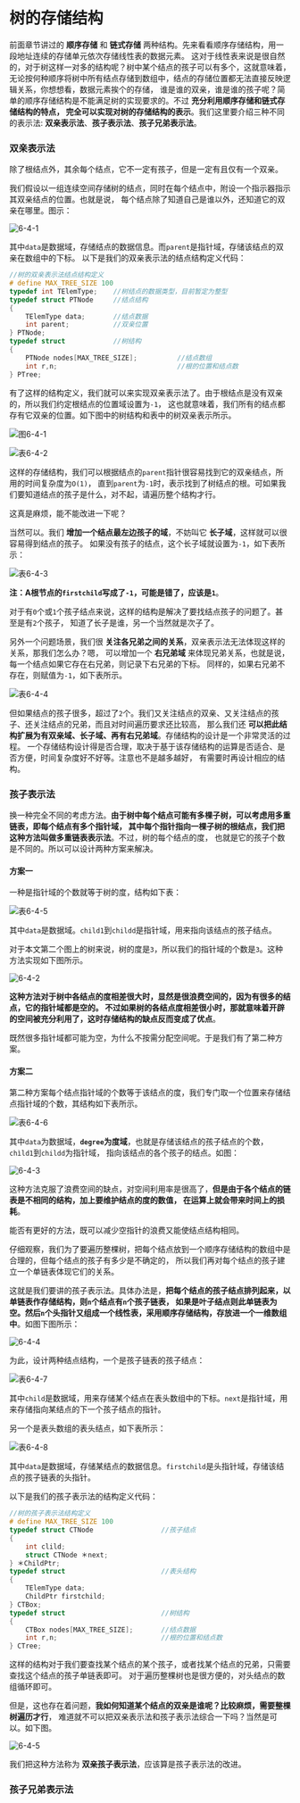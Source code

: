 树的存储结构
============================================================
前面章节讲过的 **顺序存储** 和 **链式存储** 两种结构。先来看看顺序存储结构，用一段地址连续的存储单元依次存储线性表的数据元素。
这对于线性表来说是很自然的，对于树这样一对多的结构呢？树中某个结点的孩子可以有多个，这就意味着，
无论按何种顺序将树中所有结点存储到数组中，结点的存储位置都无法直接反映逻辑关系，你想想看，数据元素挨个的存储，
谁是谁的双亲，谁是谁的孩子呢？简单的顺序存储结构是不能满足树的实现要求的。不过 **充分利用顺序存储和链式存储结构的特点，
完全可以实现对树的存储结构的表示**。我们这里要介绍三种不同的表示法: **双亲表示法**、**孩子表示法**、**孩子兄弟表示法**。

### 双亲表示法
除了根结点外，其余每个结点，它不一定有孩子，但是一定有且仅有一个双亲。

我们假设以一组连续空间存储树的结点，同时在每个结点中，附设一个指示器指示其双亲结点的位置。也就是说，
每个结点除了知道自己是谁以外，还知道它的双亲在哪里。图示：

![6-4-1](../img/6-4-1.png)

其中`data`是数据域，存储结点的数据信息。而`parent`是指针域，存储该结点的双亲在数组中的下标。
以下是我们的双亲表示法的结点结构定义代码：
```c
//树的双亲表示法结点结构定义
# define MAX_TREE_SIZE 100
typedef int TElemType;    //树结点的数据类型，目前暂定为整型
typedef struct PTNode     //结点结构
{
    TElemType data;       //结点数据
    int parent;           //双亲位置
} PTNode;
typedef struct            //树结构
{
    PTNode nodes[MAX_TREE_SIZE];          //结点数组
    int r,n;                              //根的位置和结点数
} PTree;
```
有了这样的结构定义，我们就可以来实现双亲表示法了。由于根结点是没有双亲的，所以我们约定根结点的位置域设置为`-1`，
这也就意味着，我们所有的结点都存有它双亲的位置。如下图中的树结构和表中的树双亲表示所示。

![图6-4-1](../img/图6-4-1.png)

![表6-4-2](../img/表6-4-2.png)

这样的存储结构，我们可以根据结点的`parent`指针很容易找到它的双亲结点，所用的时间复杂度为`O(1)`，
直到`parent`为`-1`时，表示找到了树结点的根。可如果我们要知道结点的孩子是什么，对不起，请遍历整个结构才行。

这真是麻烦，能不能改进一下呢？

当然可以。我们 **增加一个结点最左边孩子的域**，不妨叫它 **长子域**，这样就可以很容易得到结点的孩子。
如果没有孩子的结点，这个长子域就设置为`-1`，如下表所示：

![表6-4-3](../img/表6-4-3.png)

**注：A根节点的`firstchild`写成了`-1`，可能是错了，应该是`1`**。

对于有`0`个或`1`个孩子结点来说，这样的结构是解决了要找结点孩子的问题了。甚至是有`2`个孩子，
知道了长子是谁，另一个当然就是次子了。

另外一个问题场景，我们很 **关注各兄弟之间的关系**，双亲表示法无法体现这样的关系，那我们怎么办？嗯，
可以增加一个 **右兄弟域** 来体现兄弟关系，也就是说，每一个结点如果它存在右兄弟，则记录下右兄弟的下标。
同样的，如果右兄弟不存在，则赋值为`-1`，如下表所示。

![表6-4-4](../img/表6-4-4.png)

但如果结点的孩子很多，超过了`2`个。我们又关注结点的双亲、又关注结点的孩子、还关注结点的兄弟，而且对时间遍历要求还比较高，
那么我们还 **可以把此结构扩展为有双亲域、长子域、再有右兄弟域**。存储结构的设计是一个非常灵活的过程。
一个存储结构设计得是否合理，取决于基于该存储结构的运算是否适合、是否方便，时间复杂度好不好等。注意也不是越多越好，
有需要时再设计相应的结构。

### 孩子表示法
换一种完全不同的考虑方法。**由于树中每个结点可能有多棵子树，可以考虑用多重链表，即每个结点有多个指针域，
其中每个指针指向一棵子树的根结点，我们把这种方法叫做多重链表表示法**。不过，树的每个结点的度，
也就是它的孩子个数是不同的。所以可以设计两种方案来解决。

#### 方案一
一种是指针域的个数就等于树的度，结构如下表：

![表6-4-5](../img/表6-4-5.png)

其中`data`是数据域。`child1`到`childd`是指针域，用来指向该结点的孩子结点。

对于本文第二个图上的树来说，树的度是`3`，所以我们的指针域的个数是`3`。这种方法实现如下图所示。

![6-4-2](../img/6-4-2.png)

**这种方法对于树中各结点的度相差很大时，显然是很浪费空间的，因为有很多的结点，它的指针域都是空的。
不过如果树的各结点度相差很小时，那就意味着开辟的空间被充分利用了，这时存储结构的缺点反而变成了优点**。

既然很多指针域都可能为空，为什么不按需分配空间呢。于是我们有了第二种方案。

#### 方案二
第二种方案每个结点指针域的个数等于该结点的度，我们专门取一个位置来存储结点指针域的个数，其结构如下表所示。

![表6-4-6](../img/表6-4-6.png)

其中`data`为数据域，**`degree`为度域**，也就是存储该结点的孩子结点的个数，`chìld1`到`childd`为指针域，
指向该结点的各个孩子的结点。如图：

![6-4-3](../img/6-4-3.png)

这种方法克服了浪费空间的缺点，对空间利用率是很高了，**但是由于各个结点的链表是不相同的结构，加上要维护结点的度的数值，
在运算上就会带来时间上的损耗**。

能否有更好的方法，既可以减少空指针的浪费又能使结点结构相同。

仔细观察，我们为了要遍历整棵树，把每个结点放到一个顺序存储结构的数组中是合理的，但每个结点的孩子有多少是不确定的，
所以我们再对每个结点的孩子建立一个单链表体现它们的关系。

这就是我们要讲的孩子表示法。具体办法是，**把每个结点的孩子结点排列起来，以单链表作存储结构，则`n`个结点有`n`个孩子链表，
如果是叶子结点则此单链表为空。然后`n`个头指针又组成一个线性表，采用顺序存储结构，存放进一个一维数组
中**。如图下图所示：

![6-4-4](../img/6-4-4.png)

为此，设计两种结点结构，一个是孩子链表的孩子结点：

![表6-4-7](../img/表6-4-7.png)

其中`child`是数据域，用来存储某个结点在表头数组中的下标。`next`是指针域，用来存储指向某结点的下一个孩子结点的指针。

另一个是表头数组的表头结点，如下表所示：

![表6-4-8](../img/表6-4-8.png)

其中`data`是数据域，存储某结点的数据信息。`firstchild`是头指针域，存储该结点的孩子链表的头指针。

以下是我们的孩子表示法的结构定义代码：
```c
//树的孩子表示法结构定义
# define MAX_TREE_SIZE 100
typedef struct CTNode                 //孩子结点
{
    int clild;
    struct CTNode ＊next;
} ＊ChildPtr;
typedef struct                        //表头结构
{
    TElemType data;
    ChildPtr firstchild;
} CTBox;
typedef struct                        //树结构
{
    CTBox nodes[MAX_TREE_SIZE];       //结点数据
    int r,n;                          //根的位置和结点数
} CTree;
```
这样的结构对于我们要查找某个结点的某个孩子，或者找某个结点的兄弟，只需要查找这个结点的孩子单链表即可。
对于遍历整棵树也是很方便的，对头结点的数组循环即可。

但是，这也存在着问题，**我如何知道某个结点的双亲是谁呢？比较麻烦，需要整棵树遍历才行**，
难道就不可以把双亲表示法和孩子表示法综合一下吗？当然是可以。如下图。

![6-4-5](../img/6-4-5.png)

我们把这种方法称为 **双亲孩子表示法**，应该算是孩子表示法的改进。

### 孩子兄弟表示法
